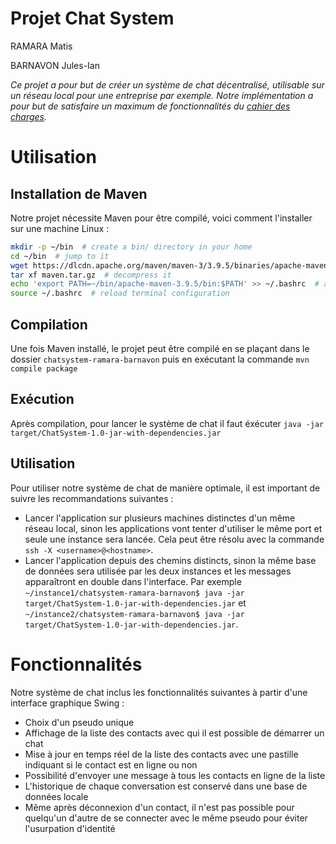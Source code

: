# Projet Chat System
RAMARA Matis

BARNAVON Jules-Ian

*Ce projet a pour but de créer un système de chat décentralisé, utilisable sur un réseau local pour une entreprise par exemple. Notre implémentation a pour but de satisfaire un maximum de fonctionnalités du [cahier des charges](https://arbimo.github.io/insa-4ir-advanced-prog/docs/requirements.pdf).*


# Utilisation

## Installation de Maven

Notre projet nécessite Maven pour être compilé, voici comment l'installer sur une machine Linux :

```bash
mkdir -p ~/bin  # create a bin/ directory in your home
cd ~/bin  # jump to it
wget https://dlcdn.apache.org/maven/maven-3/3.9.5/binaries/apache-maven-3.9.5-bin.tar.gz -O maven.tar.gz  # download maven
tar xf maven.tar.gz  # decompress it
echo 'export PATH=~/bin/apache-maven-3.9.5/bin:$PATH' >> ~/.bashrc  # add mvn's directory to the PATH
source ~/.bashrc  # reload terminal configuration
```

## Compilation
Une fois Maven installé, le projet peut être compilé en se plaçant dans le dossier `chatsystem-ramara-barnavon` puis en exécutant la commande `mvn compile package`

## Exécution 
Après compilation, pour lancer le système de chat il faut éxécuter `java -jar target/ChatSystem-1.0-jar-with-dependencies.jar`

## Utilisation

Pour utiliser notre système de chat de manière optimale, il est important de suivre les recommandations suivantes : 
- Lancer l'application sur plusieurs machines distinctes d'un même réseau local, sinon les applications vont tenter d'utiliser le même port et seule une instance sera lancée. Cela peut être résolu avec la commande `ssh -X <username>@<hostname>`.
- Lancer l'application depuis des chemins distincts, sinon la même base de données sera utilisée par les deux instances et les messages apparaîtront en double dans l'interface. Par exemple `~/instance1/chatsystem-ramara-barnavon$ java -jar target/ChatSystem-1.0-jar-with-dependencies.jar` et `~/instance2/chatsystem-ramara-barnavon$ java -jar target/ChatSystem-1.0-jar-with-dependencies.jar`.


# Fonctionnalités

Notre système de chat inclus les fonctionnalités suivantes à partir d'une interface graphique Swing : 
- Choix d'un pseudo unique
- Affichage de la liste des contacts avec qui il est possible de démarrer un chat
- Mise à jour en temps réel de la liste des contacts avec une pastille indiquant si le contact est en ligne ou non
- Possibilité d'envoyer une message à tous les contacts en ligne de la liste 
- L'historique de chaque conversation est conservé dans une base de données locale
- Même après déconnexion d'un contact, il n'est pas possible pour quelqu'un d'autre de se connecter avec le même pseudo pour éviter l'usurpation d'identité

